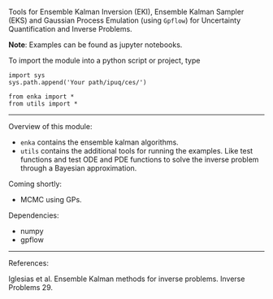 Tools for Ensemble Kalman Inversion (EKI), Ensemble Kalman Sampler (EKS) and
Gaussian Process Emulation (using `Gpflow`) for Uncertainty Quantification and
Inverse Problems.

**Note**: Examples can be found as jupyter notebooks.

To import the module into a python script or project, type

```
import sys
sys.path.append('Your path/ipuq/ces/')

from enka import *
from utils import *
```
---

Overview of this module:
- `enka` contains the ensemble kalman algorithms.
- `utils` contains the additional tools for running the examples. Like test functions and
test ODE and PDE functions to solve the inverse problem through a Bayesian approximation.  

Coming shortly:
- MCMC using GPs.

Dependencies:
- numpy
- gpflow

---

References:

Iglesias et al. Ensemble Kalman methods for inverse problems. Inverse
Problems 29.
